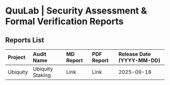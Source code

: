# QuuLab | Security Assessment & Formal Verification Reports

## Reports List
| Project | Audit Name | MD Report | PDF Report | Release Date (YYYY-MM-DD) |
|:---     |:---        |:---       |:---        |:---                       |
| Ubiquity | Ubiquity Staking | Link | Link | 2025-09-18 |
